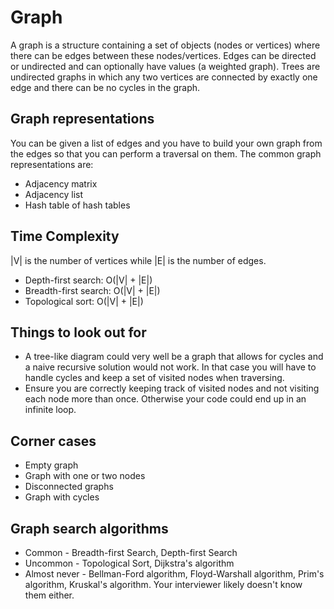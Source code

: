 # Graph

A graph is a structure containing a set of objects (nodes or vertices) where there can be edges between these nodes/vertices. Edges can be directed or undirected and can optionally have values (a weighted graph). Trees are undirected graphs in which any two vertices are connected by exactly one edge and there can be no cycles in the graph.

## Graph representations

You can be given a list of edges and you have to build your own graph from the edges so that you can perform a traversal on them. The common graph representations are:

- Adjacency matrix
- Adjacency list
- Hash table of hash tables

## Time Complexity

|V| is the number of vertices while |E| is the number of edges.

- Depth-first search: O(|V| + |E|)
- Breadth-first search: O(|V| + |E|)
- Topological sort: O(|V| + |E|)

## Things to look out for

- A tree-like diagram could very well be a graph that allows for cycles and a naive recursive solution would not work. In that case you will have to handle cycles and keep a set of visited nodes when traversing.
- Ensure you are correctly keeping track of visited nodes and not visiting each node more than once. Otherwise your code could end up in an infinite loop.

## Corner cases

- Empty graph
- Graph with one or two nodes
- Disconnected graphs
- Graph with cycles

## Graph search algorithms

- Common - Breadth-first Search, Depth-first Search
- Uncommon - Topological Sort, Dijkstra's algorithm
- Almost never - Bellman-Ford algorithm, Floyd-Warshall algorithm, Prim's algorithm, Kruskal's algorithm. Your interviewer likely doesn't know them either.
